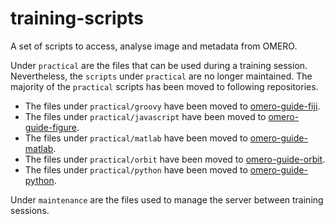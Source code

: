 # training-scripts
A set of scripts to access, analyse image and metadata from OMERO.

Under ``practical`` are the files that can be used during a training session.
Nevertheless, the ``scripts`` under ``practical`` are no longer maintained.
The majority of the ``practical`` scripts has been moved to following repositories.
 - The files under ``practical/groovy`` have been moved to [omero-guide-fiji](https://github.com/ome/omero-guide-fiji/tree/master/scripts).
 - The files under ``practical/javascript`` have been moved to [omero-guide-figure](https://github.com/ome/omero-guide-figure/tree/master/scripts).
 - The files under ``practical/matlab`` have been moved to [omero-guide-matlab](https://github.com/ome/omero-guide-matlab/tree/master/scripts).
 - The files under ``practical/orbit`` have been moved to [omero-guide-orbit](https://github.com/ome/omero-guide-orbit/tree/master/scripts).
 - The files under ``practical/python`` have been moved to [omero-guide-python](https://github.com/ome/omero-guide-python/tree/master/scripts).

Under ``maintenance`` are the files used to manage the server between training sessions.
